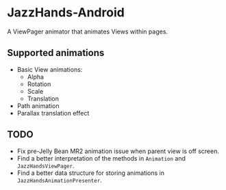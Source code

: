 # JazzHands-Android
A ViewPager animator that animates Views within pages.

## Supported animations
* Basic View animations:
    * Alpha
    * Rotation
    * Scale
    * Translation
* Path animation
* Parallax translation effect

## TODO
* Fix pre-Jelly Bean MR2 animation issue when parent view is off screen.
* Find a better interpretation of the methods in `Animation` and `JazzHandsViewPager`.
* Find a better data structure for storing animations in `JazzHandsAnimationPresenter`.